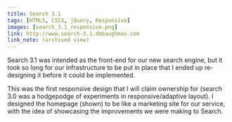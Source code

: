 ```yaml
---
title: Search 3.1
tags: [HTML5, CSS3, jQuery, Responsive]
images: [search_3.1_responsive.png]
link: http://www.search-3.1.dmbaughman.com
link_note: (archived view)
---
```

Search 3.1 was intended as the front-end for our new search engine, but it took so long for our infrastructure to be put in place that I ended up re-designing it before it could be implemented.

This was the first responsive design that I will claim ownership for (search 3.0 was a hodgepodge of experiments in responsive/adaptive layout).  I designed the homepage (shown) to be like a marketing site for our service, with the idea of showcasing the improvements we were making to Search.
